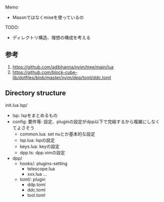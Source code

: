 Memo
- Masonではなくmiseを使っているの

TODO:
- ディレクトリ構造、理想の構成を考える

## 参考
1. https://github.com/adibhanna/nvim/tree/main/lua
2. https://github.com/block-cube-lib/dotfiles/blob/master/nvim/dpp/toml/ddc.toml

## Directory structure
init.lua
lsp/
- lsp: lspをまとめるもの
- config: 要件等: 設定、pluginの設定がdpp以下で完結するから複雑にしなくてよさそう
  - common.lua: set nuとか基本的な設定
  - lsp.lua: lspの設定
  - keys.lua: keyの設定
  - dpp.ts: dpp.vimの設定
- dpp/
  - hooks/: plugins-setting
    - telescope.lua
    - xxx.lua
    ...
  - toml/: plugin
    - ddp.toml
    - ddc.toml
    - tool.toml

